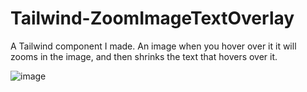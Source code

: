 # Tailwind-ZoomImageTextOverlay
A Tailwind component I made. An image when you hover over it it will zooms in the image, and then shrinks the text that hovers over it.

![image](https://github.com/IboRasul/Tailwind-ZoomImageTextOverlay/assets/88404728/08e053d9-db96-4bea-b7f8-b6e532afdaf9)
